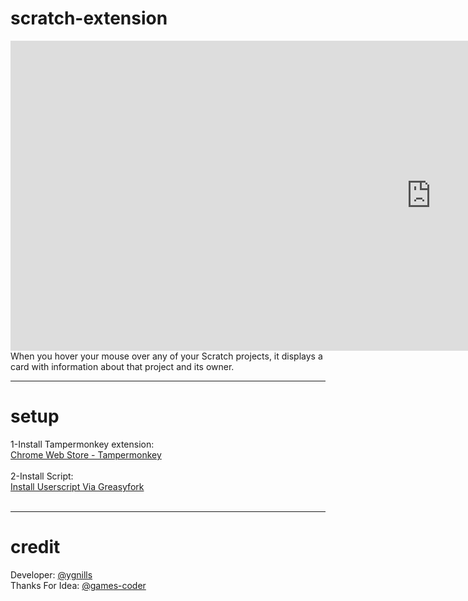 # scratch-extension
<iframe width="1345" height="496" src="https://www.youtube.com/embed/PqOMyjkmGEU" title="YGN Scratch Eklentisi Kurulum &amp; Kullanma" frameborder="0" allow="accelerometer; autoplay; clipboard-write; encrypted-media; gyroscope; picture-in-picture; web-share" allowfullscreen></iframe>
When you hover your mouse over any of your Scratch projects, it displays a card with information about that project and its owner.<hr>

# setup
1-Install Tampermonkey extension:<br>
[Chrome Web Store - Tampermonkey](https://chrome.google.com/webstore/detail/tampermonkey/dhdgffkkebhmkfjojejmpbldmpobfkfo)<br><br>
2-Install Script:<br>
[Install Userscript Via Greasyfork](https://greasyfork.org/scripts/470844-scratch-extension-by-ygn-ygnills/code/Scratch%20Extension%20by%20YGN%20(@ygnills).user.js)<br><br>

<hr>

# credit
Developer: [@ygnills](https://scratch.mit.edu/users/ygnills/) <br>
Thanks For Idea: [@games-coder](https://scratch.mit.edu/users/games-coder/)
